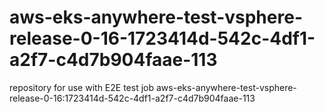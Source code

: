 # aws-eks-anywhere-test-vsphere-release-0-16-1723414d-542c-4df1-a2f7-c4d7b904faae-113
repository for use with E2E test job aws-eks-anywhere-test-vsphere-release-0-16:1723414d-542c-4df1-a2f7-c4d7b904faae-113
